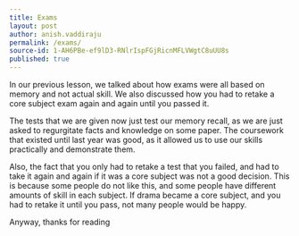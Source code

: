 ```yaml
---
title: Exams
layout: post
author: anish.vaddiraju
permalink: /exams/
source-id: 1-AH6PBe-ef9lD3-RNlrIspFGjRicnMFLVWgtC8uUU8s
published: true
---
```

In our previous lesson, we talked about how exams were all based on memory and not actual skill. We also discussed how you had to retake a core subject exam again and again until you passed it. 

The tests that we are given now just test our memory recall, as we are just asked to regurgitate facts and knowledge on some paper. The coursework that existed until last year was good, as it allowed us to use our skills practically and demonstrate them. 

Also, the fact that you only had to retake a test that you failed, and had to take it again and again if it was a core subject was not a good decision. This is because some people do not like this, and some people have different amounts of skill in each subject. If drama became a core subject, and you had to retake it until you pass, not many people would be happy. 

Anyway, thanks for reading

